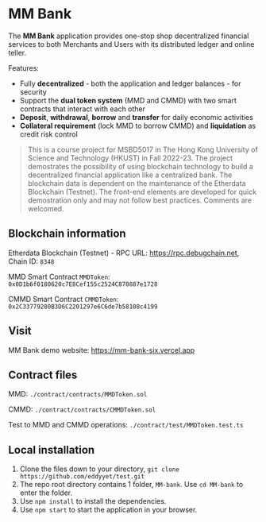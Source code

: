 # MM Bank
The **MM Bank** application provides one-stop shop decentralized financial services to both Merchants and Users with its distributed ledger and online teller.

Features:
- Fully **decentralized** - both the application and ledger balances - for security
- Support the **dual token system** (MMD and CMMD) with two smart contracts that interact with each other
- **Deposit**, **withdrawal**, **borrow** and **transfer** for daily economic activities
- **Collateral requirement** (lock MMD to borrow CMMD) and **liquidation** as credit risk control


> This is a course project for MSBD5017 in The Hong Kong University of Science and Technology (HKUST) in Fall 2022-23. The project demostrates the possibility of using blockchain technology to build a decentralized financial application like a centralized bank. The blockchain data is dependent on the maintenance of the Etherdata Blockchain (Testnet). The front-end elements are developed for quick demostration only and may not follow best practices. Comments are welcomed.


## Blockchain information

Etherdata Blockchain (Testnet) - 
RPC URL: https://rpc.debugchain.net, Chain ID: `8348`

MMD Smart Contract `MMDToken`: `0x0D1b6f0180620c7E8Cef155c2524C870887e1728`

CMMD Smart Contract `CMMDToken`: `0x2C33779280B3D6C2201297e6C6de7b58108c4199`

## Visit
MM Bank demo website: https://mm-bank-six.vercel.app

## Contract files

MMD: `./contract/contracts/MMDToken.sol`

CMMD: `./contract/contracts/CMMDToken.sol`

Test to MMD and CMMD operations: `./contract/test/MMDToken.test.ts`

## Local installation 
1. Clone the files down to your directory, `git clone https://github.com/eddyyet/test.git`
2. The repo root directory contains 1 folder, `MM-bank`. Use `cd MM-bank` to enter the folder.
3. Use `npm install` to install the dependencies.
4. Use `npm start` to start the application in your browser.
